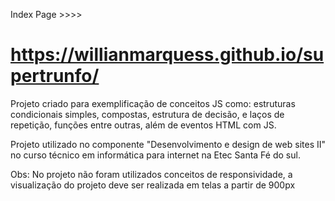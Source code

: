 Index Page >>>>
# https://willianmarquess.github.io/supertrunfo/

Projeto criado para exemplificação de conceitos JS como: estruturas condicionais simples, compostas, estrutura de decisão, e laços de repetição,
funções entre outras, além de eventos HTML com JS.

Projeto utilizado no componente "Desenvolvimento e design de web sites II" no curso técnico em informática para internet na Etec
Santa Fé do sul.

Obs: No projeto não foram utilizados conceitos de responsividade, a visualização do projeto deve ser realizada em telas a partir de 900px
